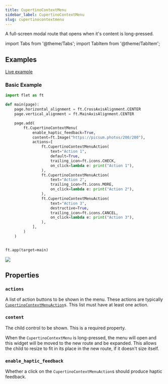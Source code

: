 ```yaml
---
title: CupertinoContextMenu
sidebar_label: CupertinoContextMenu
slug: cupertinocontextmenu
---
```


A full-screen modal route that opens when it's content is long-pressed.

import Tabs from '@theme/Tabs';
import TabItem from '@theme/TabItem';

## Examples

[Live example](https://flet-controls-gallery.fly.dev/dialogs/cupertinocontextmenu)

### Basic Example

<Tabs groupId="language">
  <TabItem value="python" label="Python" default>

```python
import flet as ft

def main(page):
    page.horizontal_alignment = ft.CrossAxisAlignment.CENTER
    page.vertical_alignment = ft.MainAxisAlignment.CENTER

    page.add(
        ft.CupertinoContextMenu(
            enable_haptic_feedback=True,
            content=ft.Image("https://picsum.photos/200/200"),
            actions=[
                ft.CupertinoContextMenuAction(
                    text="Action 1",
                    default=True,
                    trailing_icon=ft.icons.CHECK,
                    on_click=lambda e: print("Action 1"),
                ),
                ft.CupertinoContextMenuAction(
                    text="Action 2",
                    trailing_icon=ft.icons.MORE,
                    on_click=lambda e: print("Action 2"),
                ),
                ft.CupertinoContextMenuAction(
                    text="Action 3",
                    destructive=True,
                    trailing_icon=ft.icons.CANCEL,
                    on_click=lambda e: print("Action 3"),
                ),
            ],
        )
    )


ft.app(target=main)
```

  </TabItem>
</Tabs>

<img src="/img/docs/controls/cupertino-context-menu/basic-cupertino-context-menu.png" className="screenshot-40"/>

## Properties

### `actions`

A list of action buttons to be shown in the menu. These actions are typically [`CupertinoContextMenuAction`](cupertinocontextmenuaction)s. This list must have at least one action.

### `content`

The child control to be shown. This is a required property.

When the `CupertinoContextMenu` is long-pressed, the menu will open and this widget will be moved to the new route and be expanded. This allows the child to resize to fit in its place in the new route, if it doesn't size itself.

### `enable_haptic_feedback`

Whether a click on the `CupertinoContextMenuAction`s should produce haptic feedback.
